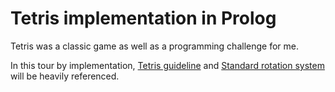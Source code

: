 # Tetris implementation in Prolog

Tetris was a classic game as well as a programming challenge for me.

In this tour by implementation, [Tetris guideline](https://tetris.fandom.com/wiki/Tetris_Guideline) and [Standard rotation system](https://tetris.fandom.com/wiki/SRS) will be heavily referenced.
